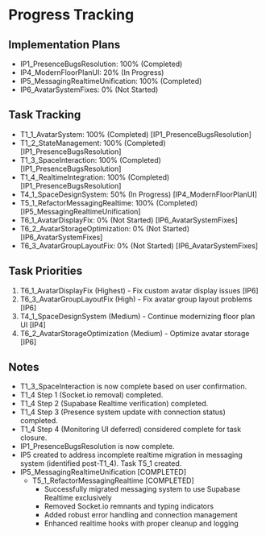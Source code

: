 # Progress Tracking

## Implementation Plans
- IP1_PresenceBugsResolution: 100% (Completed)
- IP4_ModernFloorPlanUI: 20% (In Progress)
- IP5_MessagingRealtimeUnification: 100% (Completed)
- IP6_AvatarSystemFixes: 0% (Not Started)

## Task Tracking
- T1_1_AvatarSystem: 100% (Completed) [IP1_PresenceBugsResolution]
- T1_2_StateManagement: 100% (Completed) [IP1_PresenceBugsResolution]
- T1_3_SpaceInteraction: 100% (Completed) [IP1_PresenceBugsResolution]
- T1_4_RealtimeIntegration: 100% (Completed) [IP1_PresenceBugsResolution]
- T4_1_SpaceDesignSystem: 50% (In Progress) [IP4_ModernFloorPlanUI]
- T5_1_RefactorMessagingRealtime: 100% (Completed) [IP5_MessagingRealtimeUnification]
- T6_1_AvatarDisplayFix: 0% (Not Started) [IP6_AvatarSystemFixes]
- T6_2_AvatarStorageOptimization: 0% (Not Started) [IP6_AvatarSystemFixes]
- T6_3_AvatarGroupLayoutFix: 0% (Not Started) [IP6_AvatarSystemFixes]

## Task Priorities
1. T6_1_AvatarDisplayFix (Highest) - Fix custom avatar display issues [IP6]
2. T6_3_AvatarGroupLayoutFix (High) - Fix avatar group layout problems [IP6]
3. T4_1_SpaceDesignSystem (Medium) - Continue modernizing floor plan UI [IP4]
4. T6_2_AvatarStorageOptimization (Medium) - Optimize avatar storage [IP6]

## Notes
- T1_3_SpaceInteraction is now complete based on user confirmation.
- T1_4 Step 1 (Socket.io removal) completed.
- T1_4 Step 2 (Supabase Realtime verification) completed.
- T1_4 Step 3 (Presence system update with connection status) completed.
- T1_4 Step 4 (Monitoring UI deferred) considered complete for task closure.
- IP1_PresenceBugsResolution is now complete.
- IP5 created to address incomplete realtime migration in messaging system (identified post-T1_4). Task T5_1 created.
- IP5_MessagingRealtimeUnification [COMPLETED]
  - T5_1_RefactorMessagingRealtime [COMPLETED]
    - Successfully migrated messaging system to use Supabase Realtime exclusively
    - Removed Socket.io remnants and typing indicators
    - Added robust error handling and connection management
    - Enhanced realtime hooks with proper cleanup and logging
